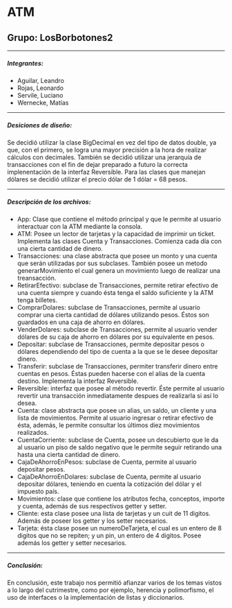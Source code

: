 # ATM

## Grupo: LosBorbotones2
-----------------------------------------------------------------------------------------------------
##### Integrantes: 
- Aguilar, Leandro
- Rojas, Leonardo
- Servile, Luciano
- Wernecke, Matías
-----------------------------------------------------------------------------------------------------
##### Desiciones de diseño:
Se decidió utilizar la clase BigDecimal en vez del tipo de datos double, ya que, con el primero, se logra una mayor precisión a
la hora de realizar cálculos con decimales. También se decidió utilizar una jerarquía de transacciones con el fin de dejar preparado
a futuro la correcta implenentación de la interfaz Reversible. Para las clases que manejan dólares se decidió utilizar el precio dólar
de 1 dólar = 68 pesos.

-----------------------------------------------------------------------------------------------------
##### Descripción de los archivos:
- App: Clase que contiene el método principal y que le permite al usuario interactuar con la ATM mediante la consola. 
- ATM: Posee un lector de tarjetas y la capacidad de imprimir un ticket. Implementa las clases Cuenta y Transacciones. Comienza cada día con una cierta cantidad de dinero.
- Transacciones: una clase abstracta que posee un monto y una cuenta que serán utilizadas por sus subclases. También posee un metodo
generarMovimiento el cual genera un movimiento luego de realizar una treansacción.
- RetirarEfectivo: subclase de Transacciones, permite retirar efectivo de una cuenta siempre y cuando ésta tenga el saldo suficiente
y la ATM tenga billetes.
- ComprarDolares: subclase de Transacciones, permite al usuario comprar una cierta cantidad de dólares utilizando pesos. 
Éstos son guardados en una caja de ahorro en dólares.
- VenderDolares: subclase de Transacciones, permite al usuario vender dólares de su caja de ahorro en dólares por su equivalente en pesos.
- Depositar: subclase de Transacciones, permite depositar pesos o dólares dependiendo del tipo de cuenta a la que se le desee depositar dinero.
- Transferir: subclase de Transacciones, permiter transferir dinero entre cuentas en pesos. Éstas pueden hacerse con el alias de la cuenta destino. Implementa la interfaz Reversible.
- Reversible: interfaz que posee al método revertir. Éste permite al usuario revertir una transacción inmediatamente despues de realizarla si así lo desea.
- Cuenta: clase abstracta que posee un alias, un saldo, un cliente y una lista de movimientos. Permite al usuario ingresar o retirar efectivo de ésta, además, le permite consultar los últimos diez movimientos realizados.
- CuentaCorriente: subclase de Cuenta, posee un descubierto que le da al usuario un piso de saldo negativo que le permite seguir retirando una hasta una cierta cantidad de dinero.
- CajaDeAhorroEnPesos: subclase de Cuenta, permite al usuario depositar pesos.
- CajaDeAhorroEnDolares: subclase de Cuenta, permite al usuario depositar dólares, teniendo en cuenta la cotización del dólar y el impuesto país. 
- Movimientos: clase que contiene los atributos fecha, conceptos, importe y cuenta, además de sus respectivos getter y setter. 
- Cliente: esta clase posee una lista de tarjetas y un cuit de 11 digitos. Además de poseer los getter y los setter necesarios.
- Tarjeta: ésta clase posee un numeroDeTarjeta, el cual es un entero de 8 digitos que no se repiten; y un pin, un entero de 4 digitos. Posee además los getter y setter necesarios.

-----------------------------------------------------------------------------------------------------
##### Conclusión: 

En conclusión, este trabajo nos permitió afianzar varios de los temas vistos a lo largo del cutrimestre, como por ejemplo, herencia y polimorfismo, el uso de interfaces o la implementación de listas y diccionarios.
